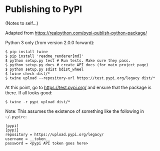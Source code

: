 # Publishing to PyPI

(Notes to self...)

Adapted from <https://realpython.com/pypi-publish-python-package/>

Python 3 only (from version 2.0.0 forward):

```
$ pip install twine
$ pip install 'readme_renderer[md]'
$ python setup.py test # Run tests. Make sure they pass.
$ python setup.py docs # create API docs (for main project page)
$ python setup.py sdist bdist_wheel
$ twine check dist/*
$ twine upload --repository-url https://test.pypi.org/legacy dist/*
```

At this point, go to <https://test.pypi.org/> and ensure that the package
is there. If all looks good:

```
$ twine -r pypi upload dist/*
```

Note: This assumes the existence of something like the following in
`~/.pypirc`:

```
[pypi]
[pypi]
repository = https://upload.pypi.org/legacy/
username = __token__
password = <pypi API token goes here>
```
